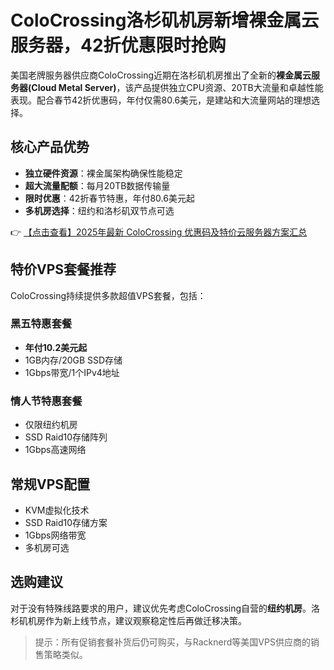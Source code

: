 # ColoCrossing洛杉矶机房新增裸金属云服务器，42折优惠限时抢购

美国老牌服务器供应商ColoCrossing近期在洛杉矶机房推出了全新的**裸金属云服务器(Cloud Metal Server)**，该产品提供独立CPU资源、20TB大流量和卓越性能表现。配合春节42折优惠码，年付仅需80.6美元，是建站和大流量网站的理想选择。

## 核心产品优势
- **独立硬件资源**：裸金属架构确保性能稳定
- **超大流量配额**：每月20TB数据传输量
- **限时优惠**：42折春节特惠，年付80.6美元起
- **多机房选择**：纽约和洛杉矶双节点可选

👉 [【点击查看】2025年最新 ColoCrossing 优惠码及特价云服务器方案汇总](https://bit.ly/ColoCrossing)

## 特价VPS套餐推荐
ColoCrossing持续提供多款超值VPS套餐，包括：

### 黑五特惠套餐
- **年付10.2美元起**
- 1GB内存/20GB SSD存储
- 1Gbps带宽/1个IPv4地址

### 情人节特惠套餐
- 仅限纽约机房
- SSD Raid10存储阵列
- 1Gbps高速网络

## 常规VPS配置
- KVM虚拟化技术
- SSD Raid10存储方案
- 1Gbps网络带宽
- 多机房可选

## 选购建议
对于没有特殊线路要求的用户，建议优先考虑ColoCrossing自营的**纽约机房**。洛杉矶机房作为新上线节点，建议观察稳定性后再做迁移决策。

> 提示：所有促销套餐补货后仍可购买，与Racknerd等美国VPS供应商的销售策略类似。